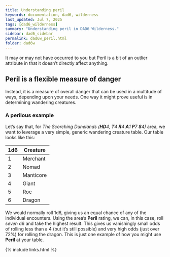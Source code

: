 ```yaml
---
title: Understanding peril
keywords: documentation, dad6, wilderness
last_updated: Jul 7, 2025
tags: [dad6_wilderness]
summary: "Understanding peril in DAD6 Wilderness."
sidebar: dad6_sidebar
permalink: dad6w_peril.html
folder: dad6w
---
```


It may or may not have occurred to you but Peril is a bit of an outlier attribute in that it doesn’t directly affect anything.

## Peril is a flexible measure of danger

Instead, it is a measure of overall danger that can be used in a multitude of ways, depending upon your needs. One way it might prove useful is in determining wandering creatures.

### A perilous example

Let’s say that, for _The Scorching Dunelands (_**_HD_**_4,_ **_T_**_4_ **_R_**_4_ **_A_**_1_ **_P_**_7_ **_S_**_4)_ area, we want to leverage a very simple, generic wandering creature table. Our table looks like this:

| 1d6 | Creature  |
| --- | --------- |
| 1   | Merchant  |
| 2   | Nomad     |
| 3   | Manticore |
| 4   | Giant     |
| 5   | Roc       |
| 6   | Dragon    |

We would normally roll 1d6, giving us an equal chance of any of the individual encounters. Using the area’s **Peril** rating, we can, in this case, roll _seven_ d6 and take the highest result. This gives us vanishingly small odds of rolling less than a 4 (but it’s still possible) and very high odds (just over 72%) for rolling the dragon. This is just one example of how you might use **Peril** at your table.

{% include links.html %}
